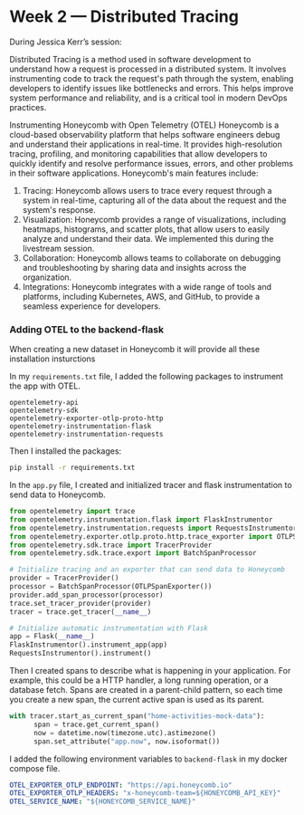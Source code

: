 # Week 2 — Distributed Tracing

During Jessica Kerr’s session:

Distributed Tracing is a method used in software development to understand how a request is processed in a distributed system. It involves instrumenting code to track the request's path through the system, enabling developers to identify issues like bottlenecks and errors. This helps improve system performance and reliability, and is a critical tool in modern DevOps practices. 

Instrumenting Honeycomb with Open Telemetry (OTEL)
Honeycomb is a cloud-based observability platform that helps software engineers debug and understand their applications in real-time. It provides high-resolution tracing, profiling, and monitoring capabilities that allow developers to quickly identify and resolve performance issues, errors, and other problems in their software applications.
Honeycomb's main features include:
1.	Tracing: Honeycomb allows users to trace every request through a system in real-time, capturing all of the data about the request and the system's response.
2.	Visualization: Honeycomb provides a range of visualizations, including heatmaps, histograms, and scatter plots, that allow users to easily analyze and understand their data. We implemented this during the livestream session.
3.	Collaboration: Honeycomb allows teams to collaborate on debugging and troubleshooting by sharing data and insights across the organization.
4.	Integrations: Honeycomb integrates with a wide range of tools and platforms, including Kubernetes, AWS, and GitHub, to provide a seamless experience for developers.

### Adding OTEL to the backend-flask


When creating a new dataset in Honeycomb it will provide all these installation insturctions


In my `requirements.txt` file, I added the following packages to instrument the app with OTEL.
```
opentelemetry-api 
opentelemetry-sdk 
opentelemetry-exporter-otlp-proto-http 
opentelemetry-instrumentation-flask 
opentelemetry-instrumentation-requests
```

Then I installed the packages:

```sh
pip install -r requirements.txt
```

In the `app.py` file, I created and initialized tracer and flask instrumentation to send data to Honeycomb.

```py
from opentelemetry import trace
from opentelemetry.instrumentation.flask import FlaskInstrumentor
from opentelemetry.instrumentation.requests import RequestsInstrumentor
from opentelemetry.exporter.otlp.proto.http.trace_exporter import OTLPSpanExporter
from opentelemetry.sdk.trace import TracerProvider
from opentelemetry.sdk.trace.export import BatchSpanProcessor
```


```py
# Initialize tracing and an exporter that can send data to Honeycomb
provider = TracerProvider()
processor = BatchSpanProcessor(OTLPSpanExporter())
provider.add_span_processor(processor)
trace.set_tracer_provider(provider)
tracer = trace.get_tracer(__name__)
```

```py
# Initialize automatic instrumentation with Flask
app = Flask(__name__)
FlaskInstrumentor().instrument_app(app)
RequestsInstrumentor().instrument()
```
Then I created spans to describe what is happening in your application. For example, this could be a HTTP handler, a long running operation, or a database fetch. Spans are created in a parent-child pattern, so each time you create a new span, the current active span is used as its parent.
```py
with tracer.start_as_current_span("home-activities-mock-data"):
      span = trace.get_current_span()
      now = datetime.now(timezone.utc).astimezone()
      span.set_attribute("app.now", now.isoformat())
```

I added the following environment variables to `backend-flask` in my docker compose file.

```yml
OTEL_EXPORTER_OTLP_ENDPOINT: "https://api.honeycomb.io"
OTEL_EXPORTER_OTLP_HEADERS: "x-honeycomb-team=${HONEYCOMB_API_KEY}"
OTEL_SERVICE_NAME: "${HONEYCOMB_SERVICE_NAME}"
```
